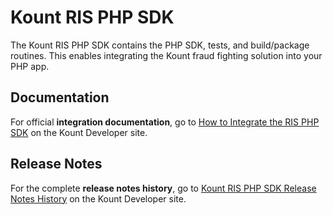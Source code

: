 # Kount RIS PHP SDK #

The Kount RIS PHP SDK contains the PHP SDK, tests, and build/package routines. This enables integrating the Kount fraud fighting solution into your PHP app.

## Documentation ##

For official **integration documentation**, go to [How to Integrate the RIS PHP SDK](https://developer.kount.com/hc/en-us/articles/5866429971604) on the Kount Developer site.

## Release Notes ##

For the complete **release notes history**, go to [Kount RIS PHP SDK Release Notes History](https://developer.kount.com/hc/en-us/articles/10324810971540) on the Kount Developer site.
